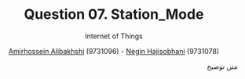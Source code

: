 <div align="center">
  
# Question 07. Station_Mode
 
Internet of Things
 
[Amirhossein Alibakhshi](https://github.com/amir78729) (9731096) - [Negin Hajisobhani](https://github.com/neginhsobhani) (9731078)
 
</div>


<div dir="rtl">

متن توضیح

</div>

